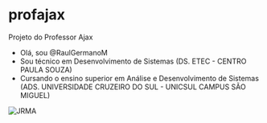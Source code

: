# profajax
Projeto do Professor Ajax

- Olá, sou @RaulGermanoM
- Sou técnico em Desenvolvimento de Sistemas (DS. ETEC - CENTRO PAULA SOUZA)
- Cursando o ensino superior em Análise e Desenvolvimento de Sistemas (ADS. UNIVERSIDADE CRUZEIRO DO SUL - UNICSUL CAMPUS SÃO MIGUEL) 






























![JRMA](https://user-images.githubusercontent.com/102032531/161437605-209d6840-6954-45bf-96be-a10987bf8e5f.gif)
